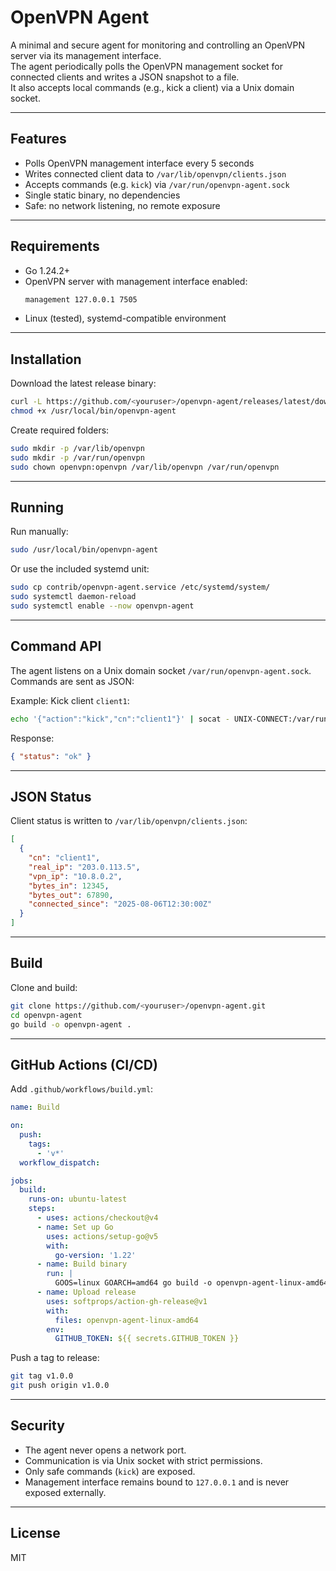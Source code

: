 # OpenVPN Agent

A minimal and secure agent for monitoring and controlling an OpenVPN server via its management interface.  
The agent periodically polls the OpenVPN management socket for connected clients and writes a JSON snapshot to a file.  
It also accepts local commands (e.g., kick a client) via a Unix domain socket.

---

## Features
- Polls OpenVPN management interface every 5 seconds
- Writes connected client data to `/var/lib/openvpn/clients.json`
- Accepts commands (e.g. `kick`) via `/var/run/openvpn-agent.sock`
- Single static binary, no dependencies
- Safe: no network listening, no remote exposure

---

## Requirements
- Go 1.24.2+
- OpenVPN server with management interface enabled:
  ```bash
  management 127.0.0.1 7505
  ```
- Linux (tested), systemd-compatible environment

---

## Installation

Download the latest release binary:

```bash
curl -L https://github.com/<youruser>/openvpn-agent/releases/latest/download/openvpn-agent-linux-amd64 -o /usr/local/bin/openvpn-agent
chmod +x /usr/local/bin/openvpn-agent
```

Create required folders:

```bash
sudo mkdir -p /var/lib/openvpn
sudo mkdir -p /var/run/openvpn
sudo chown openvpn:openvpn /var/lib/openvpn /var/run/openvpn
```

---

## Running

Run manually:

```bash
sudo /usr/local/bin/openvpn-agent
```

Or use the included systemd unit:

```bash
sudo cp contrib/openvpn-agent.service /etc/systemd/system/
sudo systemctl daemon-reload
sudo systemctl enable --now openvpn-agent
```

---

## Command API

The agent listens on a Unix domain socket `/var/run/openvpn-agent.sock`.  
Commands are sent as JSON:

Example: Kick client `client1`:

```bash
echo '{"action":"kick","cn":"client1"}' | socat - UNIX-CONNECT:/var/run/openvpn-agent.sock
```

Response:
```json
{ "status": "ok" }
```

---

## JSON Status

Client status is written to `/var/lib/openvpn/clients.json`:

```json
[
  {
    "cn": "client1",
    "real_ip": "203.0.113.5",
    "vpn_ip": "10.8.0.2",
    "bytes_in": 12345,
    "bytes_out": 67890,
    "connected_since": "2025-08-06T12:30:00Z"
  }
]
```

---

## Build

Clone and build:
```bash
git clone https://github.com/<youruser>/openvpn-agent.git
cd openvpn-agent
go build -o openvpn-agent .
```

---

## GitHub Actions (CI/CD)

Add `.github/workflows/build.yml`:

```yaml
name: Build

on:
  push:
    tags:
      - 'v*'
  workflow_dispatch:

jobs:
  build:
    runs-on: ubuntu-latest
    steps:
      - uses: actions/checkout@v4
      - name: Set up Go
        uses: actions/setup-go@v5
        with:
          go-version: '1.22'
      - name: Build binary
        run: |
          GOOS=linux GOARCH=amd64 go build -o openvpn-agent-linux-amd64 .
      - name: Upload release
        uses: softprops/action-gh-release@v1
        with:
          files: openvpn-agent-linux-amd64
        env:
          GITHUB_TOKEN: ${{ secrets.GITHUB_TOKEN }}
```

Push a tag to release:
```bash
git tag v1.0.0
git push origin v1.0.0
```

---

## Security
- The agent never opens a network port.
- Communication is via Unix socket with strict permissions.
- Only safe commands (`kick`) are exposed.
- Management interface remains bound to `127.0.0.1` and is never exposed externally.

---

## License
MIT
